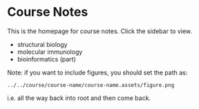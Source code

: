 # Course Notes

This is the homepage for course notes. Click the sidebar to view.

- structural biology
- molecular immunology
- bioinformatics (part)

Note: if you want to include figures, you should set the path as:

```shell
../../course/course-name/course-name.assets/figure.png
```

i.e. all the way back into root and then come back.